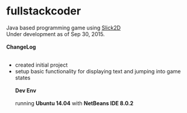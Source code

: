 # fullstackcoder
Java based programming game using <a href="http://slick.ninjacave.com/">Slick2D</a>
<br />
Under development as of Sep 30, 2015.
<br />
<br />
<b>ChangeLog</b><br /><br />
- created initial project 
- setup basic functionality for displaying text and jumping into game states
<br /><br />
<b>Dev Env</b><br /><br />
running <b>Ubuntu 14.04</b> with <b>NetBeans IDE 8.0.2</b>